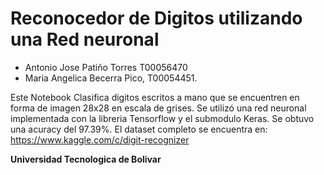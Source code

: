 # Reconocedor de Digitos utilizando una Red neuronal

- Antonio Jose Patiño Torres T00056470
- Maria Angelica Becerra Pico, T00054451.

Este Notebook Clasifica digitos escritos a mano que se encuentren en forma de imagen 28x28 en escala de grises. Se utilizó una red neuronal implementada con la libreria Tensorflow y el submodulo Keras. Se obtuvo una acuracy del 97.39%. El dataset completo se encuentra en: https://www.kaggle.com/c/digit-recognizer


**Universidad Tecnologica de Bolivar**
